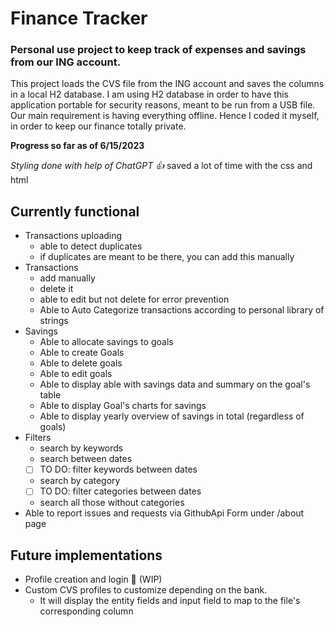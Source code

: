 # Finance Tracker
### Personal use project to keep track of expenses and savings from our ING account.

This project loads the CVS file from the ING account and saves the columns in a local H2 database.
I am using H2 database in order to have this application portable for security reasons, meant to be run from a USB file.
Our main requirement is having everything offline. Hence I coded it myself, in order to keep our finance totally private.

**Progress so far as of 6/15/2023**

_Styling done with help of ChatGPT 👍_ saved a lot of time with the css and html

## Currently functional

- Transactions uploading
  - able to detect duplicates
  - if duplicates are meant to be there, you can add this manually
- Transactions 
  - add manually
  - delete it
  - able to edit but not delete for error prevention
  - Able to Auto Categorize transactions according to personal library of strings
- Savings
  - Able to allocate savings to goals
  - Able to create Goals
  - Able to delete goals
  - Able to edit goals
  - Able to display able with savings data and summary on the goal's table
  - Able to display Goal's charts for savings
  - Able to display yearly overview of savings in total (regardless of goals)
- Filters
  - search by keywords
  - search between dates
  - [ ] TO DO: filter keywords between dates
  - search by category
  - [ ] TO DO: filter categories between dates
  - search all those without categories
- Able to report issues and requests via GithubApi Form under /about page 
          
## Future implementations

- Profile creation and login 🔨 (WIP) 
- Custom CVS profiles to customize depending on the bank.
  - It will display the entity fields and input field to map to the file's corresponding column

